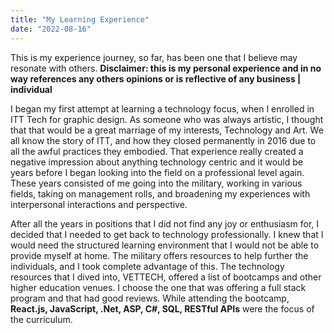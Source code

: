 ```yaml
---
title: "My Learning Experience"
date: "2022-08-16"
---
```


This is my experience journey, so far, has been one that I believe may resonate with others. **Disclaimer: this is my personal experience and in no way references any others opinions or is reflective of any business | individual**

I began my first attempt at learning a technology focus, when I enrolled in ITT Tech for graphic design. As someone who was always artistic, I thought that that would be a great marriage of my interests, Technology and Art. We all know the story of ITT, and how they closed permanently in 2016 due to all the awful practices they embodied. That experience really created a negative impression about anything technology centric and it would be years before I began looking into the field on a professional level again. These years consisted of me going into the military, working in various fields, taking on management rolls, and broadening my experiences with interpersonal interactions and perspective.

After all the years in positions that I did not find any joy or enthusiasm for, I decided that I needed to get back to technology professionally. I knew that I would need the structured learning environment that I would not be able to provide myself at home.
The military offers resources to help further the individuals, and I took complete advantage of this. The technology resources that I dived into, VETTECH, offered a list of bootcamps and other higher education venues. I choose the one that was offering a full stack program and that had good reviews. While attending the bootcamp, **React.js, JavaScript, .Net, ASP, C#, SQL, RESTful APIs** were the focus of the curriculum.
